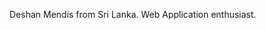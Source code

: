 Deshan Mendis from Sri Lanka.
Web Application enthusiast.
<!-- IF YOU PREFER QUALITY OVER ANYTHING -->
